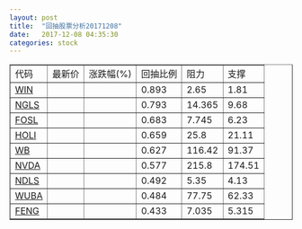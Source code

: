 ```yaml
---
layout: post
title:  "回抽股票分析20171208"
date:   2017-12-08 04:35:30
categories: stock
---
```

<script type="text/javascript">
var stockList = []
stockList.push('gb_win');
stockList.push('gb_ngls');
stockList.push('gb_fosl');
stockList.push('gb_holi');
stockList.push('gb_wb');
stockList.push('gb_nvda');
stockList.push('gb_ndls');
stockList.push('gb_wuba');
stockList.push('gb_feng');
</script>
<table border="1">
 <tr>
 <td>代码</td>
 <td>最新价</td>
 <td>涨跌幅(%)</td>
 <td>回抽比例</td>
 <td>阻力</td>
 <td>支撑</td>
</tr>
  <tr id="win">
  <td><a href="http://stock.finance.sina.com.cn/usstock/quotes/WIN.html" target="_blank">WIN</a></td><td></td><td></td><td>0.893</td><td>2.65</td><td>1.81</td></tr>
  <tr id="ngls">
  <td><a href="http://stock.finance.sina.com.cn/usstock/quotes/NGLS.html" target="_blank">NGLS</a></td><td></td><td></td><td>0.793</td><td>14.365</td><td>9.68</td></tr>
  <tr id="fosl">
  <td><a href="http://stock.finance.sina.com.cn/usstock/quotes/FOSL.html" target="_blank">FOSL</a></td><td></td><td></td><td>0.683</td><td>7.745</td><td>6.23</td></tr>
  <tr id="holi">
  <td><a href="http://stock.finance.sina.com.cn/usstock/quotes/HOLI.html" target="_blank">HOLI</a></td><td></td><td></td><td>0.659</td><td>25.8</td><td>21.11</td></tr>
  <tr id="wb">
  <td><a href="http://stock.finance.sina.com.cn/usstock/quotes/WB.html" target="_blank">WB</a></td><td></td><td></td><td>0.627</td><td>116.42</td><td>91.37</td></tr>
  <tr id="nvda">
  <td><a href="http://stock.finance.sina.com.cn/usstock/quotes/NVDA.html" target="_blank">NVDA</a></td><td></td><td></td><td>0.577</td><td>215.8</td><td>174.51</td></tr>
  <tr id="ndls">
  <td><a href="http://stock.finance.sina.com.cn/usstock/quotes/NDLS.html" target="_blank">NDLS</a></td><td></td><td></td><td>0.492</td><td>5.35</td><td>4.13</td></tr>
  <tr id="wuba">
  <td><a href="http://stock.finance.sina.com.cn/usstock/quotes/WUBA.html" target="_blank">WUBA</a></td><td></td><td></td><td>0.484</td><td>77.75</td><td>62.33</td></tr>
  <tr id="feng">
  <td><a href="http://stock.finance.sina.com.cn/usstock/quotes/FENG.html" target="_blank">FENG</a></td><td></td><td></td><td>0.433</td><td>7.035</td><td>5.315</td></tr>
</table>
